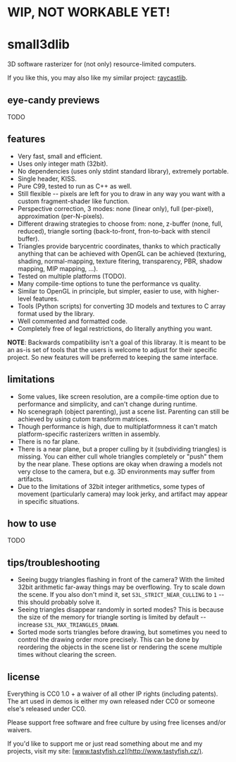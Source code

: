 # WIP, NOT WORKABLE YET!

# small3dlib

3D software rasterizer for (not only) resource-limited computers.

If you like this, you may also like my similar project: [raycastlib](https://gitlab.com/drummyfish/raycastlib).

## eye-candy previews

TODO

## features

- Very fast, small and efficient.
- Uses only integer math (32bit).
- No dependencies (uses only stdint standard library), extremely portable.
- Single header, KISS.
- Pure C99, tested to run as C++ as well.
- Still flexible -- pixels are left for you to draw in any way you want with a custom fragment-shader like function.
- Perspective correction, 3 modes: none (linear only), full (per-pixel), approximation (per-N-pixels). 
- Different drawing strategies to choose from: none, z-buffer (none, full, reduced), triangle sorting (back-to-front, fron-to-back with stencil buffer).
- Triangles provide barycentric coordinates, thanks to which practically anything that can be achieved with OpenGL can be achieved (texturing, shading, normal-mapping, texture fitering, transparency, PBR, shadow mapping, MIP mapping, ...).
- Tested on multiple platforms (TODO).
- Many compile-time options to tune the performance vs quality.
- Similar to OpenGL in principle, but simpler, easier to use, with higher-level features.
- Tools (Python scripts) for converting 3D models and textures to C array format used by the library.
- Well commented and formatted code.
- Completely free of legal restrictions, do literally anything you want.

**NOTE**: Backwards compatibility isn't a goal of this libraray. It is meant to
be an as-is set of tools that the users is welcome to adjust for their
specific project. So new features will be preferred to keeping the same
interface.

## limitations

- Some values, like screen resolution, are a compile-time option due to performance and simplicity, and can't change during runtime.
- No scenegraph (object parenting), just a scene list. Parenting can still be achieved by using cutom transform matrices.
- Though performance is high, due to multiplatformness it can't match platform-specific rasterizers written in assembly.
- There is no far plane.
- There is a near plane, but a proper culling by it (subdividing triangles) is missing. You can either cull whole triangles completely or "push" them by the near plane. These options are okay when drawing a models not very close to the camera, but e.g. 3D environments may suffer from artifacts.
- Due to the limitations of 32bit integer arithmetics, some types of movement (particularly camera) may look jerky, and artifact may appear in specific situations.

## how to use

TODO

## tips/troubleshooting

- Seeing buggy triangles flashing in front of the camera? With the limited 32bit arithmetic far-away things may be overflowing. Try to scale down the scene. If you also don't mind it, set `S3L_STRICT_NEAR_CULLING` to `1` -- this should probably solve it.
- Seeing triangles disappear randomly in sorted modes? This is because the size of the memory for triangle sorting is limited by default -- increase `S3L_MAX_TRIANGLES_DRAWN`.
- Sorted mode sorts triangles before drawing, but sometimes you need to control the drawing order more precisely. This can be done by reordering the objects in the scene list or rendering the scene multiple times without clearing the screen.

## license

Everything is CC0 1.0 + a waiver of all other IP rights (including patents). The art used in demos is either my own released nder CC0 or someone else's released under CC0.

Please support free software and free culture by using free licenses and/or waivers.

If you'd like to support me or just read something about me and my projects, visit my site: [www.tastyfish.cz](http://www.tastyfish.cz/).